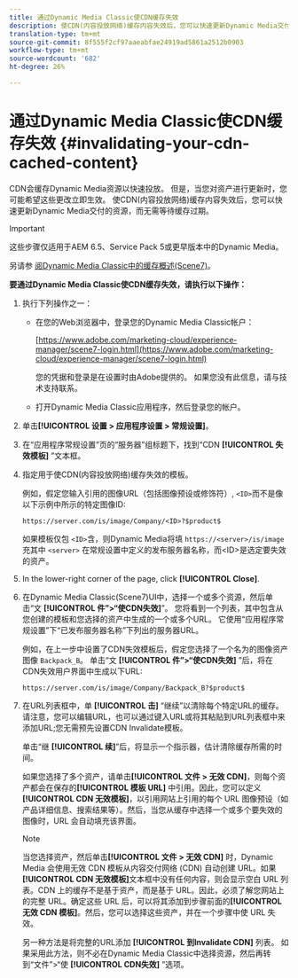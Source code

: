 ```yaml
---
title: 通过Dynamic Media Classic使CDN缓存失效
description: 使CDN(内容投放网络)缓存内容失效后，您可以快速更新Dynamic Media交付的资源，而无需等待缓存过期。
translation-type: tm+mt
source-git-commit: 8f555f2cf97aaeabfae24919ad5861a2512b0903
workflow-type: tm+mt
source-wordcount: '682'
ht-degree: 26%

---
```



# 通过Dynamic Media Classic使CDN缓存失效 {#invalidating-your-cdn-cached-content}

CDN会缓存Dynamic Media资源以快速投放。 但是，当您对资产进行更新时，您可能希望这些更改立即生效。 使CDN(内容投放网络)缓存内容失效后，您可以快速更新Dynamic Media交付的资源，而无需等待缓存过期。

>[!IMPORTANT]
>
>这些步骤仅适用于AEM 6.5、Service Pack 5或更早版本中的Dynamic Media。 <!-- If you are using Dynamic Media in AEM as a Cloud Service, [use the new steps found here](/help/assets/invalidate-cdn-cache-dynamic-media.md). -->

另请参 [阅Dynamic Media Classic中的缓存概述(Scene7)](https://helpx.adobe.com/experience-manager/scene7/kb/base/caching-questions/scene7-caching-overview.html)。

**要通过Dynamic Media Classic使CDN缓存失效，请执行以下操作：**

1. 执行下列操作之一：

   * 在您的Web浏览器中，登录您的Dynamic Media Classic帐户：

      [https://www.adobe.com/marketing-cloud/experience-manager/scene7-login.html](https://www.adobe.com/marketing-cloud/experience-manager/scene7-login.html)

      您的凭据和登录是在设置时由Adobe提供的。 如果您没有此信息，请与技术支持联系。

   * 打开Dynamic Media Classic应用程序，然后登录您的帐户。

1. 单击&#x200B;**[!UICONTROL 设置 > 应用程序设置 > 常规设置]**。
1. 在“应用程序常规设置”页的“服务器”组标题下，找到“CDN **[!UICONTROL 失效模板]** ”文本框。

1. 指定用于使CDN(内容投放网络)缓存失效的模板。

   例如，假定您输入引用的图像URL（包括图像预设或修饰符）, `<ID>`而不是像以下示例中所示的特定图像ID:

   `https://server.com/is/image/Company/<ID>?$product$`

   如果模板仅包 `<ID>`含，则Dynamic Media将填 `https://<server>/is/image` 充其中 `<server>` 在常规设置中定义的发布服务器名称，而&lt;ID>是选定要失效的资产。

1. In the lower-right corner of the page, click **[!UICONTROL Close]**.
1. 在Dynamic Media Classic(Scene7)UI中，选择一个或多个资源，然后单击“文 **[!UICONTROL 件”>“使CDN失效]**”。 您将看到一个列表，其中包含从您创建的模板和您选择的资产中生成的一个或多个URL。 它使用“应用程序常规设置”下“已发布服务器名称”下列出的服务器URL。

   例如，在上一步中设置了CDN失效模板后，假定您选择了一个名为的图像资产图像 `Backpack_B`。 单击“文 **[!UICONTROL 件”>“使CDN失效]** ”后，将在CDN失效用户界面中生成以下URL:

   `https://server.com/is/image/Company/Backpack_B?$product$`

1. 在URL列表框中，单 **[!UICONTROL 击]** “继续”以清除每个特定URL的缓存。 请注意，您可以编辑URL，也可以通过键入URL或将其粘贴到URL列表框中来添加URL;您无需预先设置CDN Invalidate模板。

   单击“继 **[!UICONTROL 续]**”后，将显示一个指示器，估计清除缓存所需的时间。

   如果您选择了多个资产，请单击&#x200B;**[!UICONTROL 文件 > 无效 CDN]**，则每个资产都会在保存的&#x200B;**[!UICONTROL 模板 URL]** 中引用。因此，您可以定义 **[!UICONTROL CDN 无效模板]**，以引用网站上引用的每个 URL 图像预设（如产品详细信息、搜索结果等）。然后，当您从缓存中选择一个或多个要失效的图像时，URL 会自动填充该界面。

   >[!NOTE]
   >
   >当您选择资产，然后单击&#x200B;**[!UICONTROL 文件 > 无效 CDN]** 时，Dynamic Media 会使用无效 CDN 模板从内容交付网络 (CDN) 自动创建 URL。如果 **[!UICONTROL CDN 无效模板]**&#x200B;文本框中没有任何内容，则会显示空白 URL 列表。CDN 上的缓存不是基于资产，而是基于 URL。因此，必须了解您网站上的完整 URL。确定这些 URL 后，可以将其添加到步骤前面的&#x200B;**[!UICONTROL 无效 CDN 模板]**。然后，您可以选择这些资产，并在一个步骤中使 URL 失效。
   >
   >另一种方法是将完整的URL添加 **[!UICONTROL 到Invalidate CDN]** 列表。 如果采用此方法，则不必在Dynamic Media Classic中选择资源，然后再转到“文件”>“使 **[!UICONTROL CDN失效]** ”选项。

